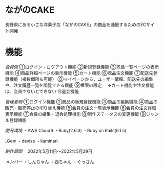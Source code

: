 # ながのCAKE
長野県にある小さな洋菓子店「ながのCAKE」の商品を通販するためのECサイト開発

# 機能
_会員側_ 
   ①ログイン・ログアウト機能
   ②新規登録機能
   ③商品一覧ページの表示機能
   ④商品詳細ページの表示機能
   ⑤カート機能
   ⑥商品注文機能
   ⑦配送先登録機能（複数個所も可能）
   ⑧マイページから、ユーザー情報、配送先の編集や、注文履歴一覧を閲覧できる機能
   ⑨権限の設定
   　→カート機能や注文機能は、会員でないとできない
   ⑩退会機能

_管理者側_
   ①ログイン機能
   ②商品の新規登録機能
   ③商品の編集機能
   ④商品の販売・販売停止の切り替え機能
   ⑤会員の注文一覧表示機能
   ⑥会員の注文詳細表示機能
   ⑦会員の編集・退会処理機能
   ⑧制作ステータスの変更機能
   ⑨ジャンル登録機能
   
_開発環境_
 ・AWS Cloud9
 ・Ruby(2.6.3)
 ・Ruby on Rails(6.1.5)

_Gem
 ・devise
 ・kaminari

_制作期間_
　2022年5月11日～2022年5月29日
 
_メンバー_
 ・しんちゃん
 ・西ちゃん
 ・ぐっさん
